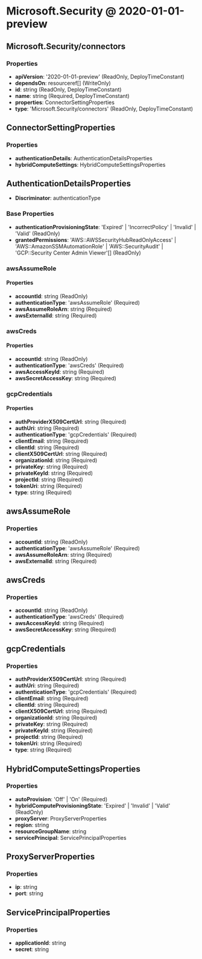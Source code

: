 # Microsoft.Security @ 2020-01-01-preview

## Microsoft.Security/connectors
### Properties
* **apiVersion**: '2020-01-01-preview' (ReadOnly, DeployTimeConstant)
* **dependsOn**: resourceref[] (WriteOnly)
* **id**: string (ReadOnly, DeployTimeConstant)
* **name**: string (Required, DeployTimeConstant)
* **properties**: ConnectorSettingProperties
* **type**: 'Microsoft.Security/connectors' (ReadOnly, DeployTimeConstant)

## ConnectorSettingProperties
### Properties
* **authenticationDetails**: AuthenticationDetailsProperties
* **hybridComputeSettings**: HybridComputeSettingsProperties

## AuthenticationDetailsProperties
* **Discriminator**: authenticationType
### Base Properties
* **authenticationProvisioningState**: 'Expired' | 'IncorrectPolicy' | 'Invalid' | 'Valid' (ReadOnly)
* **grantedPermissions**: 'AWS::AWSSecurityHubReadOnlyAccess' | 'AWS::AmazonSSMAutomationRole' | 'AWS::SecurityAudit' | 'GCP::Security Center Admin Viewer'[] (ReadOnly)
### awsAssumeRole
#### Properties
* **accountId**: string (ReadOnly)
* **authenticationType**: 'awsAssumeRole' (Required)
* **awsAssumeRoleArn**: string (Required)
* **awsExternalId**: string (Required)

### awsCreds
#### Properties
* **accountId**: string (ReadOnly)
* **authenticationType**: 'awsCreds' (Required)
* **awsAccessKeyId**: string (Required)
* **awsSecretAccessKey**: string (Required)

### gcpCredentials
#### Properties
* **authProviderX509CertUrl**: string (Required)
* **authUri**: string (Required)
* **authenticationType**: 'gcpCredentials' (Required)
* **clientEmail**: string (Required)
* **clientId**: string (Required)
* **clientX509CertUrl**: string (Required)
* **organizationId**: string (Required)
* **privateKey**: string (Required)
* **privateKeyId**: string (Required)
* **projectId**: string (Required)
* **tokenUri**: string (Required)
* **type**: string (Required)


## awsAssumeRole
### Properties
* **accountId**: string (ReadOnly)
* **authenticationType**: 'awsAssumeRole' (Required)
* **awsAssumeRoleArn**: string (Required)
* **awsExternalId**: string (Required)

## awsCreds
### Properties
* **accountId**: string (ReadOnly)
* **authenticationType**: 'awsCreds' (Required)
* **awsAccessKeyId**: string (Required)
* **awsSecretAccessKey**: string (Required)

## gcpCredentials
### Properties
* **authProviderX509CertUrl**: string (Required)
* **authUri**: string (Required)
* **authenticationType**: 'gcpCredentials' (Required)
* **clientEmail**: string (Required)
* **clientId**: string (Required)
* **clientX509CertUrl**: string (Required)
* **organizationId**: string (Required)
* **privateKey**: string (Required)
* **privateKeyId**: string (Required)
* **projectId**: string (Required)
* **tokenUri**: string (Required)
* **type**: string (Required)

## HybridComputeSettingsProperties
### Properties
* **autoProvision**: 'Off' | 'On' (Required)
* **hybridComputeProvisioningState**: 'Expired' | 'Invalid' | 'Valid' (ReadOnly)
* **proxyServer**: ProxyServerProperties
* **region**: string
* **resourceGroupName**: string
* **servicePrincipal**: ServicePrincipalProperties

## ProxyServerProperties
### Properties
* **ip**: string
* **port**: string

## ServicePrincipalProperties
### Properties
* **applicationId**: string
* **secret**: string

